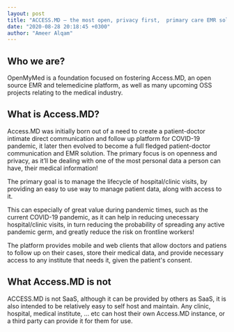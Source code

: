 ```yaml
---
layout: post
title: "ACCESS.MD – the most open, privacy first,  primary care EMR solution"
date: "2020-08-28 20:18:45 +0300"
author: "Ameer Alqam"
---
```


## Who we are?

OpenMyMed is a foundation focused on fostering Access.MD, an open source EMR and telemedicine platform, as well as many upcoming OSS projects relating to the medical industry.

## What is Access.MD?

Access.MD was initially born out of a need to create a patient-doctor intimate direct communication and follow up platform for COVID-19 pandemic, it later then evolved to become a full fledged patient-doctor communication and EMR solution. The primary focus is on openness and privacy, as it’ll be dealing with one of the most personal data a person can have, their medical information!

The primary goal is to manage the lifecycle of hospital/clinic visits, by providing an easy to use way to manage patient data, along with access to it.

This can especially of great value during pandemic times, such as the current COVID-19 pandemic, as it can help in reducing unecessary hospital/clinic visits, in turn reducing the probability of spreading any active pandemic germ, and greatly reduce the risk on frontline workers!

The platform provides mobile and web clients that allow doctors and patiens to follow up on their cases, store their medical data, and provide necessary access to any institute that needs it, given the patient's consent.

## What Access.MD is not

ACCESS.MD is not SaaS, although it can be provided by others as SaaS, it is also intended to be relatively easy to self host and maintain. Any clinic, hospital, medical institute, ... etc can host their own Access.MD instance, or a third party can provide it for them for use.

